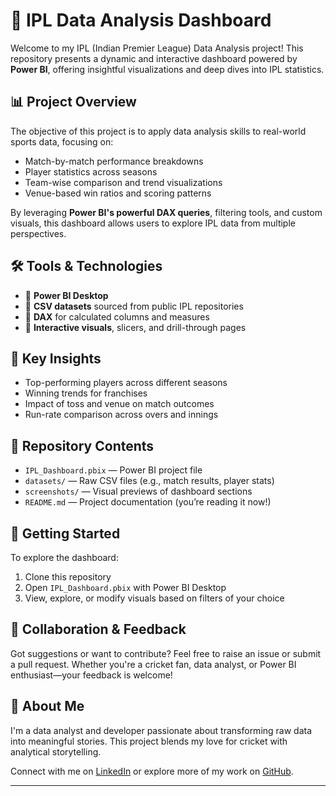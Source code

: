 # 🏏 IPL Data Analysis Dashboard

Welcome to my IPL (Indian Premier League) Data Analysis project! This repository presents a dynamic and interactive dashboard powered by **Power BI**, offering insightful visualizations and deep dives into IPL statistics.

## 📊 Project Overview

The objective of this project is to apply data analysis skills to real-world sports data, focusing on:

- Match-by-match performance breakdowns
- Player statistics across seasons
- Team-wise comparison and trend visualizations
- Venue-based win ratios and scoring patterns

By leveraging **Power BI's powerful DAX queries**, filtering tools, and custom visuals, this dashboard allows users to explore IPL data from multiple perspectives.

## 🛠️ Tools & Technologies

- 🧩 **Power BI Desktop**
- 📑 **CSV datasets** sourced from public IPL repositories
- 📐 **DAX** for calculated columns and measures
- 🎯 **Interactive visuals**, slicers, and drill-through pages

## 🎯 Key Insights

- Top-performing players across different seasons
- Winning trends for franchises
- Impact of toss and venue on match outcomes
- Run-rate comparison across overs and innings

## 📂 Repository Contents

- `IPL_Dashboard.pbix` — Power BI project file
- `datasets/` — Raw CSV files (e.g., match results, player stats)
- `screenshots/` — Visual previews of dashboard sections
- `README.md` — Project documentation (you’re reading it now!)

## 🚀 Getting Started

To explore the dashboard:

1. Clone this repository
2. Open `IPL_Dashboard.pbix` with Power BI Desktop
3. View, explore, or modify visuals based on filters of your choice

## 🤝 Collaboration & Feedback

Got suggestions or want to contribute? Feel free to raise an issue or submit a pull request. Whether you're a cricket fan, data analyst, or Power BI enthusiast—your feedback is welcome!

## 📌 About Me

I'm a data analyst and developer passionate about transforming raw data into meaningful stories. This project blends my love for cricket with analytical storytelling.

Connect with me on [LinkedIn](#) or explore more of my work on [GitHub](#).

---

